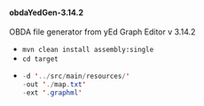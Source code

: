 <h4>obdaYedGen-3.14.2</h5>

 OBDA file generator from yEd Graph Editor v 3.14.2

 - ```mvn clean install assembly:single```
 - ```cd target```
 - ```java -cp YedODBA-3.14.2-1.0-SNAPSHOT-jar-with-dependencies.jar Main  \
   -d '../src/main/resources/'                                          \
   -out './map.txt'                                                     \
   -ext '.graphml'                                                     ```

